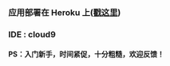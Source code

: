 ### 应用部署在 Heroku 上([戳这里](https://murmuring-ravine-37777.herokuapp.com/))
### IDE : cloud9

#### PS：入门新手，时间紧促，十分粗糙，欢迎反馈！
